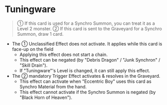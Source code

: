 # Tuningware

> ① If this card is used for a Synchro Summon, you can treat it as a Level 2 monster. ② If this card is sent to the Graveyard for a Synchro Summon, draw 1 card.

*   The ① Unclassified Effect does not activate. It applies while this card is face-up on the field
    *   Applying this effect does not start a chain.
    *   This effect can be negated (by "Debris Dragon" / "Junk Synchron" / "Skill Drain").
    *   If "Tuningware"'s Level is changed, it can still apply this effect.
*   The ② mandatory Trigger Effect activates & resolves in the Graveyard.
    *   This effect can activate when "Eccentric Boy" uses this card as Synchro Material from the hand.
    *   This effect cannot activate if the Synchro Summon is negated (by "Black Horn of Heaven").
